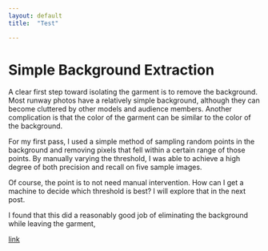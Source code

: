 ```yaml
---
layout: default
title:  "Test"

---
```


# Simple Background Extraction

A clear first step toward isolating the garment is to remove the background. Most runway photos have a relatively simple background, although they can become cluttered by other models and audience members. Another complication is that the color of the garment can be similar to the color of the background.

For my first pass, I used a simple method of sampling random points in the background and removing pixels that fell within a certain range of those points. By manually varying the threshold, I was able to achieve a high degree of both precision and recall on five sample images.

Of course, the point is to not need manual intervention. How can I get a machine to decide which threshold is best? I will explore that in the next post.

I found that this did a reasonably good job of eliminating the background while leaving the garment,

[link](http://www.google.com)
